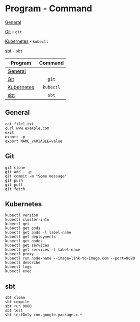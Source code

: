 # Program - Command

[General](#general)

[Git](#git) - `git`

[Kubernetes](#kubernetes) - `kubectl`

[sbt](#sbt) - `sbt`



| Program                   | Command   |
| ------------------------- |:---------:|
| [General](#general)       |           |
| [Git](#git)               | `git`     |
| [Kubernetes](#kubernetes) | `kubectl` |
| [sbt](#sbt)               | `sbt`     |




## General

```
cat file1.txt
curl www.example.com
exit
export -p
export NAME_VARIABLE=value

```


## Git

```
git clone
git add . -p
git commit -m "Some message"
git push
git pull
git fetch
```


## Kubernetes

```
kubectl version
kubectl cluster-info
kubectl get
kubectl get pods
kubectl get pods -l label-name
kubectl get deployments
kubectl get nodes
kubectl get services
kubectl get services -l label-name
kubectl proxy
kubectl run node-name --image=link-to-image.com --port=8080
kubectl describe
kubectl logs
kubectl exec 

```


## sbt

```
sbt clean
sbt compile
sbt run 9060
sbt test
sbt testOnly com.google.package.x.*
```

